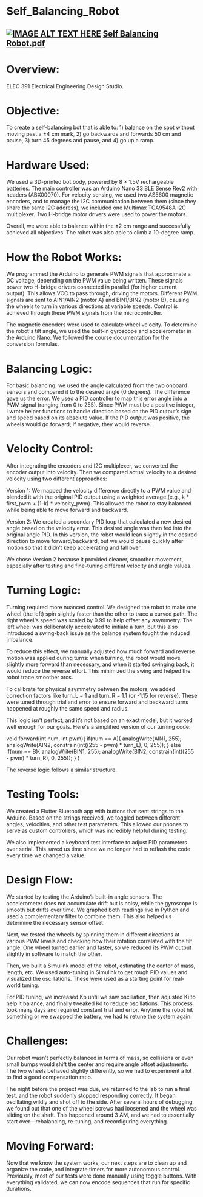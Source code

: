 # Self_Balancing_Robot
[![IMAGE ALT TEXT HERE](https://img.youtube.com/vi/x-iZBCKg02A/0.jpg)](https://www.youtube.com/watch?v=x-iZBCKg02A)
[Self Balancing Robot.pdf](https://github.com/user-attachments/files/20845381/Self.Balancing.Robot.pdf)
---
# Overview: 

ELEC 391 Electrical Engineering Design Studio. 

# Objective: 

To create a self-balancing bot that is able to: 1) balance on the spot without moving past a ±4 cm mark, 2) go backwards and forwards 50 cm and pause, 3) turn 45 degrees and pause, and 4) go up a ramp. 

# Hardware Used: 

We used a 3D-printed bot body, powered by 8 × 1.5V rechargeable batteries. The main controller was an Arduino Nano 33 BLE Sense Rev2 with headers (ABX00070). For velocity sensing, we used two AS5600 magnetic encoders, and to manage the I2C communication between them (since they share the same I2C address), we included one Multimax TCA9548A I2C multiplexer. Two H-bridge motor drivers were used to power the motors. 

Overall, we were able to balance within the ±2 cm range and successfully achieved all objectives. The robot was also able to climb a 10-degree ramp. 

# How the Robot Works: 

We programmed the Arduino to generate PWM signals that approximate a DC voltage, depending on the PWM value being written. These signals power two H-bridge drivers connected in parallel (for higher current output). This allows VCC to pass through, driving the motors. Different PWM signals are sent to AIN1/AIN2 (motor A) and BIN1/BIN2 (motor B), causing the wheels to turn in various directions at variable speeds. Control is achieved through these PWM signals from the microcontroller. 

The magnetic encoders were used to calculate wheel velocity. To determine the robot's tilt angle, we used the built-in gyroscope and accelerometer in the Arduino Nano. We followed the course documentation for the conversion formulas. 

# Balancing Logic: 

For basic balancing, we used the angle calculated from the two onboard sensors and compared it to the desired angle (0 degrees). The difference gave us the error. We used a PID controller to map this error angle into a PWM signal (ranging from 0 to 255). Since PWM must be a positive integer, I wrote helper functions to handle direction based on the PID output’s sign and speed based on its absolute value. If the PID output was positive, the wheels would go forward; if negative, they would reverse. 

# Velocity Control: 

After integrating the encoders and I2C multiplexer, we converted the encoder output into velocity. Then we compared actual velocity to a desired velocity using two different approaches: 

Version 1: We mapped the velocity difference directly to a PWM value and blended it with the original PID output using a weighted average (e.g., k * first_pwm + (1-k) * velocity_pwm). This allowed the robot to stay balanced while being able to move forward and backward. 

Version 2: We created a secondary PID loop that calculated a new desired angle based on the velocity error. This desired angle was then fed into the original angle PID. In this version, the robot would lean slightly in the desired direction to move forward/backward, but we would pause quickly after motion so that it didn’t keep accelerating and fall over. 

We chose Version 2 because it provided cleaner, smoother movement, especially after testing and fine-tuning different velocity and angle values.  

# Turning Logic: 

Turning required more nuanced control. We designed the robot to make one wheel (the left) spin slightly faster than the other to trace a curved path. The right wheel's speed was scaled by 0.99 to help offset any asymmetry. The left wheel was deliberately accelerated to initiate a turn, but this also introduced a swing-back issue as the balance system fought the induced imbalance. 

To reduce this effect, we manually adjusted how much forward and reverse motion was applied during turns: when turning, the robot would move slightly more forward than necessary, and when it started swinging back, it would reduce the reverse effort. This minimized the swing and helped the robot trace smoother arcs. 

To calibrate for physical asymmetry between the motors, we added correction factors like turn_L = 1 and turn_R = 1.1 (or -1.15 for reverse). These were tuned through trial and error to ensure forward and backward turns happened at roughly the same speed and radius. 

This logic isn't perfect, and it’s not based on an exact model, but it worked well enough for our goals. Here's a simplified version of our turning code: 

void forward(int num, int pwm){ 
  if(num == A){ 
    analogWrite(AIN1, 255); 
    analogWrite(AIN2, constrain(int((255 - pwm) * turn_L), 0, 255)); 
  } else if(num == B){ 
    analogWrite(BIN1, 255); 
    analogWrite(BIN2, constrain(int((255 - pwm) * turn_R), 0, 255)); 
  } 
} 
  

The reverse logic follows a similar structure. 

# Testing Tools: 

We created a Flutter Bluetooth app with buttons that sent strings to the Arduino. Based on the strings received, we toggled between different angles, velocities, and other test parameters. This allowed our phones to serve as custom controllers, which was incredibly helpful during testing. 

We also implemented a keyboard test interface to adjust PID parameters over serial. This saved us time since we no longer had to reflash the code every time we changed a value. 

# Design Flow: 

We started by testing the Arduino’s built-in angle sensors. The accelerometer does not accumulate drift but is noisy, while the gyroscope is smooth but drifts over time. We graphed both readings live in Python and used a complementary filter to combine them. This also helped us determine the necessary sensor offset. 

Next, we tested the wheels by spinning them in different directions at various PWM levels and checking how their rotation correlated with the tilt angle. One wheel turned earlier and faster, so we reduced its PWM output slightly in software to match the other. 

Then, we built a Simulink model of the robot, estimating the center of mass, length, etc. We used auto-tuning in Simulink to get rough PID values and visualized the oscillations. These were used as a starting point for real-world tuning. 

For PID tuning, we increased Kp until we saw oscillation, then adjusted Ki to help it balance, and finally tweaked Kd to reduce oscillations. This process took many days and required constant trial and error. Anytime the robot hit something or we swapped the battery, we had to retune the system again. 

# Challenges: 

Our robot wasn’t perfectly balanced in terms of mass, so collisions or even small bumps would shift the center and require angle offset adjustments. The two wheels behaved slightly differently, so we had to experiment a lot to find a good compensation ratio. 

The night before the project was due, we returned to the lab to run a final test, and the robot suddenly stopped responding correctly. It began oscillating wildly and shot off to the side. After several hours of debugging, we found out that one of the wheel screws had loosened and the wheel was sliding on the shaft. This happened around 3 AM, and we had to essentially start over—rebalancing, re-tuning, and reconfiguring everything. 

# Moving Forward: 

Now that we know the system works, our next steps are to clean up and organize the code, and integrate timers for more autonomous control. Previously, most of our tests were done manually using toggle buttons. With everything validated, we can now encode sequences that run for specific durations. 
